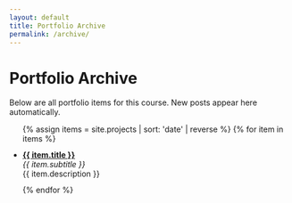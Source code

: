 ```yaml
---
layout: default
title: Portfolio Archive
permalink: /archive/
---
```


# Portfolio Archive

Below are all portfolio items for this course. New posts appear here automatically.

<ul>
{% assign items = site.projects | sort: 'date' | reverse %}
{% for item in items %}
  <li style="margin: 0.75rem 0;">
    <a href="{{ item.url }}"><strong>{{ item.title }}</strong></a><br/>
    <em>{{ item.subtitle }}</em><br/>
    {{ item.description }}
  </li>
{% endfor %}
</ul>
